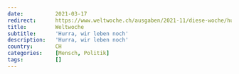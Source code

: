 ```yaml
---
date:          2021-03-17
redirect:      https://www.weltwoche.ch/ausgaben/2021-11/diese-woche/hurra-wir-leben-noch-die-weltwoche-ausgabe-11-2021.html
title:         Weltwoche
subtitle:      'Hurra, wir leben noch'
description:   'Hurra, wir leben noch'
country:       CH
categories:    [Mensch, Politik]
tags:          []
---
```

